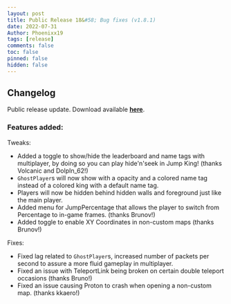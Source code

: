 ```yaml
---
layout: post
title: Public Release 18&#58; Bug fixes (v1.8.1)
date: 2022-07-31
Author: Phoenixx19
tags: [release]
comments: false
toc: false
pinned: false
hidden: false
---
```


## Changelog

Public release update.
Download available [**here**](https://github.com/JumpKingPlus/JumpKingPlus/releases/tag/v1.8.1). <!-- more -->

### Features added:

Tweaks:
- Added a toggle to show/hide the leaderboard and name tags with multiplayer, by doing so you can play hide'n'seek in Jump King! (thanks Volcanic and DolpIn_62!)
- `GhostPlayer`s will now show with a opacity and a colored name tag instead of a colored king with a default name tag.
- Players will now be hidden behind hidden walls and foreground just like the main player.
- Added menu for JumpPercentage that allows the player to switch from Percentage to in-game frames. (thanks Brunov!)
- Added toggle to enable XY Coordinates in non-custom maps (thanks Brunov!)

Fixes:
- Fixed lag related to `GhostPlayer`s, increased number of packets per second to assure a more fluid gameplay in multiplayer.
- Fixed an issue with TeleportLink being broken on certain double teleport occasions (thanks Bruno!)
- Fixed an issue causing Proton to crash when opening a non-custom map. (thanks kkaero!)